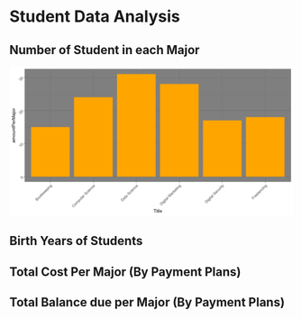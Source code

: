 # Student Data Analysis

## Number of Student in each Major

![StudentMajors](images/NumberofStudentsPerMajor.png)

## Birth Years of Students

## Total Cost Per Major (By Payment Plans)

## Total Balance due per Major (By Payment Plans)

